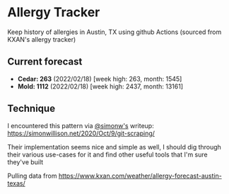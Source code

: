 # Allergy Tracker

Keep history of allergies in Austin, TX using github Actions (sourced from KXAN's allergy tracker)

## Current forecast
<!-- INJECT FORECAST -->
- **Cedar: 263** (2022/02/18)  [week high: 263, month: 1545]
- **Mold: 1112** (2022/02/18)  [week high: 2437, month: 13161]
<!-- END INJECT FORECAST -->

## Technique

I encountered this pattern via [@simonw's](https://github.com/simonw) writeup: https://simonwillison.net/2020/Oct/9/git-scraping/

Their implementation seems nice and simple as well, I should dig through their various use-cases for it and find other useful tools that I'm sure they've built

Pulling data from https://www.kxan.com/weather/allergy-forecast-austin-texas/
